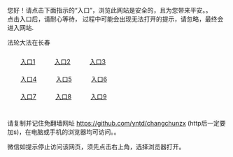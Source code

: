 您好！请点击下面指示的“入口”，浏览此网站是安全的，且为您带来平安。。 <br/>
点击入口后，请耐心等待， 过程中可能会出现无法打开的提示，请忽略，最终会进入网站. </br>

法轮大法在长春<br/>
<div style="padding:10px"><a style="margin:20px" target="_blank" href="https://dga53hqqn9iiy.cloudfront.net/2Qpsp?hqfpivf" id="ccLink1" rel="nofollow">入口1</a> <a target="_blank" style="margin:20px" href="https://d1uiew0dfnf4nh.cloudfront.net/2Qpsp?ifjzbwd" id="ccLink2" rel="nofollow">入口2</a> <a style="margin:20px" target="_blank" href="https://dfz0r05cn4yks.cloudfront.net/2Qpsp?dwxiutvh" id="ccLink3" rel="nofollow">入口3</a></div>

<div style="padding:10px" ><a style="margin:20px" target="_blank" href="https://dga53hqqn9iiy.cloudfront.net/2Qpsp?hqfpivf" id="ccLink4" rel="nofollow">入口4</a> <a style="margin:20px" href="https://d1uiew0dfnf4nh.cloudfront.net/2Qpsp?ifjzbwd" target="_blank" id="ccLink5" rel="nofollow">入口5</a> <a style="margin:20px" href="https://dfz0r05cn4yks.cloudfront.net/2Qpsp?dwxiutvh" target="_blank" id="ccLink6" rel="nofollow">入口6</a></div>

<div style="padding:10px"><a style="margin:20px" target="_blank" href="https://dga53hqqn9iiy.cloudfront.net/2Qpsp?hqfpivf" id="ccLink7" rel="nofollow">入口7</a> <a style="margin:20px" href="https://d1uiew0dfnf4nh.cloudfront.net/2Qpsp?ifjzbwd" target="_blank" id="ccLink8" rel="nofollow">入口8</a> <a style="margin:20px" target="_blank" href="https://dfz0r05cn4yks.cloudfront.net/2Qpsp?dwxiutvh" id="ccLink9" rel="nofollow">入口9</a></div>

<br/>



请复制并记住免翻墙网址 https://github.com/yntd/changchunzx (http后一定要加s)，在电脑或手机的浏览器均可访问。。<br/>

微信如提示停止访问该网页，须先点击右上角，选择浏览器打开。
